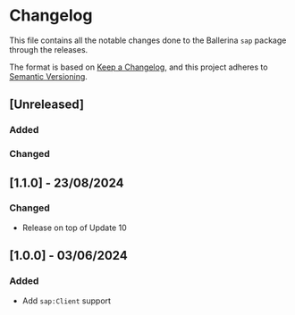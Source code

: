# Changelog

This file contains all the notable changes done to the Ballerina `sap` package through the releases.

The format is based on [Keep a Changelog](https://keepachangelog.com/en/1.0.0/),
and this project adheres to [Semantic Versioning](https://semver.org/spec/v2.0.0.html).

## [Unreleased]

### Added

### Changed

## [1.1.0] - 23/08/2024

### Changed

- Release on top of Update 10

## [1.0.0] - 03/06/2024

### Added

- Add `sap:Client` support
